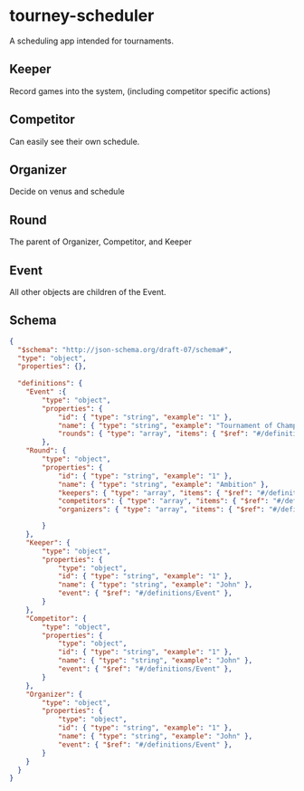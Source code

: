# tourney-scheduler

A scheduling app intended for tournaments.

## Keeper

Record games into the system, (including competitor specific actions)

## Competitor

Can easily see their own schedule.

## Organizer

Decide on venus and schedule

## Round

The parent of Organizer, Competitor, and Keeper

## Event

All other objects are children of the Event.

## Schema

```json
{
  "$schema": "http://json-schema.org/draft-07/schema#",
  "type": "object",
  "properties": {},
  
  "definitions": {
    "Event" :{
        "type": "object",
        "properties": {
            "id": { "type": "string", "example": "1" },
            "name": { "type": "string", "example": "Tournament of Champions" },
            "rounds": { "type": "array", "items": { "$ref": "#/definitions/Round" }, "default": [] }
        },
    "Round": {
        "type": "object",
        "properties": {
            "id": { "type": "string", "example": "1" },
            "name": { "type": "string", "example": "Ambition" },
            "keepers": { "type": "array", "items": { "$ref": "#/definitions/Keeper" }, "default": [] },
            "competitors": { "type": "array", "items": { "$ref": "#/definitions/Competitor" }, "default": [] },
            "organizers": { "type": "array", "items": { "$ref": "#/definitions/Organizer" }, "default": [] },

        }
    },
    "Keeper": {
        "type": "object",
        "properties": {
            "type": "object",
            "id": { "type": "string", "example": "1" },
            "name": { "type": "string", "example": "John" },
            "event": { "$ref": "#/definitions/Event" },
        }
    },
    "Competitor": {
        "type": "object",
        "properties": {
            "type": "object",
            "id": { "type": "string", "example": "1" },
            "name": { "type": "string", "example": "John" },
            "event": { "$ref": "#/definitions/Event" },
        }
    },
    "Organizer": {
        "type": "object",
        "properties": {
            "type": "object",
            "id": { "type": "string", "example": "1" },
            "name": { "type": "string", "example": "John" },
            "event": { "$ref": "#/definitions/Event" },
        }
    }
  }
}
```
